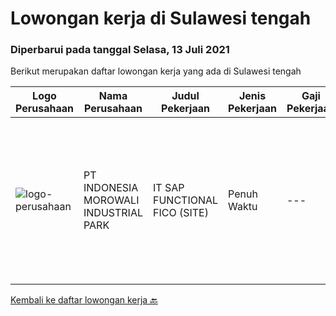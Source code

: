 
  # Lowongan kerja di Sulawesi tengah

  ### Diperbarui pada tanggal Selasa, 13 Juli 2021

  Berikut merupakan daftar lowongan kerja yang ada di Sulawesi tengah

  |Logo Perusahaan | Nama Perusahaan | Judul Pekerjaan | Jenis Pekerjaan | Gaji Pekerjaan | Lokasi | Deskripsi | Tanggal diunggah | Pranala |
  | -------------- | --------------- | --------------- | --------- | --------- | -------------- | ------- | ----------- | ----------- |
  |![logo-perusahaan](https://image-service-cdn.seek.com.au/6f1b26962eca03f7c9c9a38ff9e9e5d35b6482b4/ee4dce1061f3f616224767ad58cb2fc751b8d2dc)|PT INDONESIA MOROWALI INDUSTRIAL PARK|IT SAP FUNCTIONAL FICO (SITE)|Penuh Waktu|---|Sulawesi Tengah|Requirements: Bachelor degree preferably in Computer Science, Information Systems, or equivalent Required Skills(s): SAP Module FICO (Design,...|Selasa, 06 Juli 2021|https://www.jobstreet.co.id/id/job/it-sap-functional-fico-site-3561751?token=0~cb2eba86-5cf1-443b-a059-9ca8a03e0696&sectionRank=1&jobId=jobstreet-id-job-3561751|


  [Kembali ke daftar lowongan kerja 🔙](../README.md#daftar-lowongan-kerja)
  